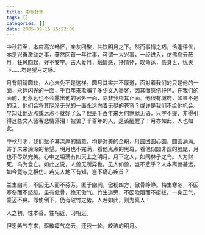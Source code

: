 ```yaml
---
title: 中秋抒怀
tags: []
categories: []
date: 2005-09-16 15:22:00
---
```


中秋将至，本应高兴畅怀，亲友团聚，共饮明月之下。然而事情之巧，恰逢评优，本是兴奋激动之事，蓦然回首一年往事，可谓一大兴事，一经进入，仿佛乌云蔽月，狂风四起，好不安宁。古人爱月，融情感，抒情怀，叹命运，感身世，忧天下......均是望月之感。

月有阴晴圆缺，人心未免不是这样。圆月其实并不厚道，面对着我们的只是他的一面，永远闪光的一面，千百年来欺骗了多少文人墨客，因其而感伤抒怀。在我们的面前，他永远也不会露出他的另外一面，除非我绕其正面。他很有城府，如果不是的话，他们会将其阴冷无光的一面永远向着无尽的苍穹？或许是我们不给他机会。早知让他近点或远点不就好了么？但是千百年来为何默默无语，只字不提，非得引得这些文人骚客悲情落泪！被骗了千百年的人，是该醒醒了！月亦如此，人也如此。

中秋月明，我们赋予其深厚的情意，均是对美的企盼，月圆团圆心圆，圆圆满满,寄予未来深深的希望。明月也不完满，看他点点的黑斑，看他似圆非圆的脸庞，月也不尽然完美。心中之坦荡有如天上之明月。月下之人，如同林子之鸟。人为财死，鸟为食亡。如此之说，人兽无所异也。见人如兽，岂不悲乎？人本离兽甚远，如今竟与之相仿。若先人地下有知，岂不痛心疾首？

兰生幽涧，不因无人而不芬芳。匿于幽涧，傲视四方，傲骨峥峥。梅生寒冬，不因寒冬而不怒绽。虽有傲骨，绝无傲气。竹生道旁，不因险阻而不挺拔。一身正气，豪迈不爽。即使倒下，仍有破竹之势。人若如此，则为真人！

人之初，性本善。性相近，习相远。

但愿紫气东来，驱散瘴气乌云，还我一轮，皎洁的明月。

